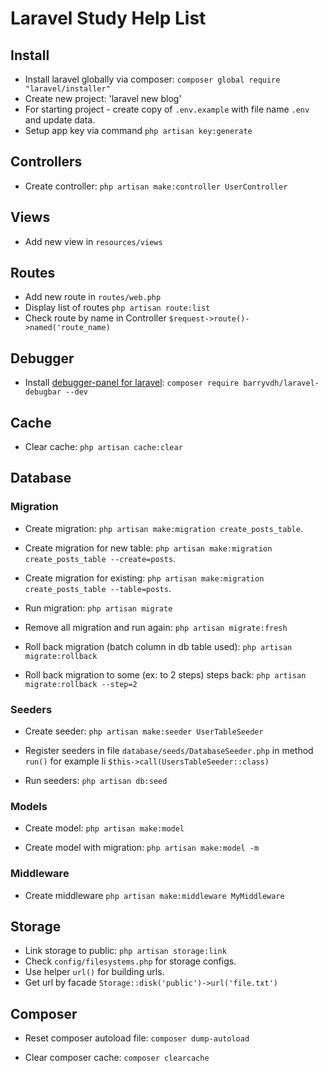 # Laravel Study Help List

## Install 
* Install laravel globally via composer: `composer global require "laravel/installer"`
* Create new project: 'laravel new blog'
* For starting project - create copy of `.env.example` with file name `.env` and update data.
* Setup app key via command `php artisan key:generate`


## Controllers

* Create controller: `php artisan make:controller UserController`

## Views 

* Add new view in `resources/views`

## Routes

* Add new route in `routes/web.php`
* Display list of routes `php artisan route:list`
* Check route by name in Controller `$request->route()->named('route_name)`


## Debugger

* Install [debugger-panel for laravel](https://github.com/barryvdh/laravel-debugbar): `composer require barryvdh/laravel-debugbar --dev`


## Cache
* Clear cache: `php artisan cache:clear`

## Database

### Migration ###

* Create migration: `php artisan make:migration create_posts_table`.

* Create migration for new table: `php artisan make:migration create_posts_table --create=posts`.

* Create migration for existing: `php artisan make:migration create_posts_table --table=posts`.

* Run migration: `php artisan migrate`

* Remove all migration and run again: `php artisan migrate:fresh`

* Roll back migration (batch column in db table used): `php artisan migrate:rollback`

* Roll back migration to some (ex: to 2 steps) steps back: `php artisan migrate:rollback --step=2`

### Seeders ###

* Create seeder: `php artisan make:seeder UserTableSeeder`

* Register seeders in file `database/seeds/DatabaseSeeder.php` in method `run()` for example li `$this->call(UsersTableSeeder::class)`

* Run seeders: `php artisan db:seed`

### Models ###
* Create model: `php artisan make:model`

* Create model with migration: `php artisan make:model -m`

### Middleware ###

* Create middleware `php artisan make:middleware MyMiddleware`

## Storage

* Link storage to public: `php artisan storage:link`
* Check `config/filesystems.php` for storage configs.
* Use helper `url()` for building urls.
* Get url by facade `Storage::disk('public')->url('file.txt')`

## Composer

* Reset composer autoload file: `composer dump-autoload`

* Clear composer cache: `composer clearcache`
